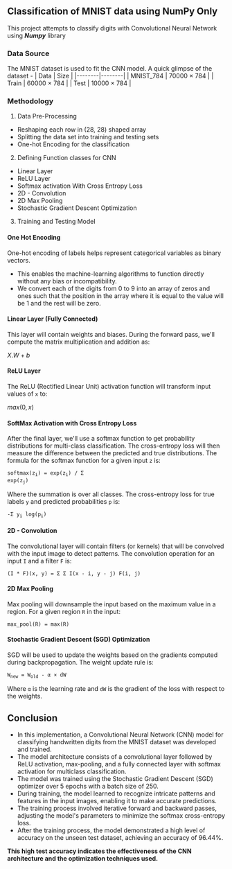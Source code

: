 ## Classification of MNIST data using NumPy Only

This project attempts to classify digits with Convolutional Neural Network using ***Numpy*** library

### Data Source
The MNIST dataset is used to fit the CNN model. 
A quick glimpse of the dataset - 
|  Data  |  Size  |
|--------|--------|
| MNIST_784 | 70000 $\times$ 784 |
| Train | 60000 $\times$ 784 |
| Test  | 10000 $\times$ 784 |

### Methodology

1) Data Pre-Processing

 - Reshaping each row in (28, 28) shaped array
 - Splitting the data set into training and testing sets
 - One-hot Encoding for the classification

2) Defining Function classes for CNN

 - Linear Layer
 - ReLU Layer
 - Softmax activation With Cross Entropy Loss
 - 2D - Convolution
 - 2D Max Pooling
 - Stochastic Gradient Descent Optimization

3) Training and Testing Model

#### One Hot Encoding
One-hot encoding of labels helps represent categorical variables as binary vectors. 
- This enables the machine-learning algorithms to function directly without any bias or incompatibility.
- We convert each of the digits from 0 to 9 into an array of zeros and ones such that the position in the array where it is equal to the value will be 1 and the rest will be zero.

#### Linear Layer (Fully Connected)
This layer will contain weights and biases. 
  During the forward pass, we'll compute the matrix multiplication and addition as:
  
$X.W + b$

#### ReLU Layer
The ReLU (Rectified Linear Unit) activation function will transform input values of <code>x</code> to:

$max(0, x)$

#### SoftMax Activation with Cross Entropy Loss
After the final layer, we'll use a softmax function to get probability distributions for multi-class classification. The cross-entropy loss will then measure the difference between the predicted and true distributions. The formula for the softmax function for a given input 
<code>z</code> is:

<code>softmax(z<sub>i</sub>) = exp(z<sub>i</sub>) / &Sigma; exp(z<sub>j</sub>)</code>

Where the summation is over all classes. The cross-entropy loss for true labels <code>y</code> and predicted probabilities <code>p</code> is:

<code>-&Sigma; y<sub>i</sub> log(p<sub>i</sub>)</code>

#### 2D - Convolution
The convolutional layer will contain filters (or kernels) that will be convolved with the input image to detect patterns. The convolution operation for an input <code>I</code> and a filter <code>F</code> is:

<code>(I &ast; F)(x, y) = &Sigma; &Sigma; I(x - i, y - j) F(i, j)</code>

#### 2D Max Pooling
Max pooling will downsample the input based on the maximum value in a region. For a given region <code>R</code> in the input:

<code>max_pool(R) = max(R)</code>


#### Stochastic Gradient Descent (SGD) Optimization
SGD will be used to update the weights based on the gradients computed during backpropagation. The weight update rule is:

<code>W<sub>new</sub> = W<sub>old</sub> - &alpha; &times; dW</code>

Where <code>&alpha;</code> is the learning rate and <code>dW</code> is the gradient of the loss with respect to the weights.

## Conclusion
- In this implementation, a Convolutional Neural Network (CNN) model for classifying handwritten digits from the MNIST dataset was developed and trained. 
- The model architecture consists of a convolutional layer followed by ReLU activation, max-pooling, and a fully connected layer with softmax activation for multiclass classification.
- The model was trained using the Stochastic Gradient Descent (SGD) optimizer over 5 epochs with a batch size of 250.
- During training, the model learned to recognize intricate patterns and features in the input images, enabling it to make accurate predictions.
- The training process involved iterative forward and backward passes, adjusting the model's parameters to minimize the softmax cross-entropy loss.
- After the training process, the model demonstrated a high level of accuracy on the unseen test dataset, achieving an accuracy of 96.44%.

<b>This high test accuracy indicates the effectiveness of the CNN architecture and the optimization techniques used.</b>
